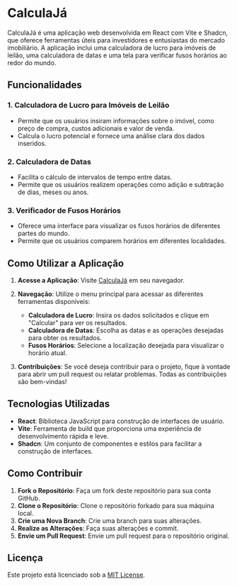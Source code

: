 # CalculaJá

CalculaJá é uma aplicação web desenvolvida em React com Vite e Shadcn, que oferece ferramentas úteis para investidores e entusiastas do mercado imobiliário. A aplicação inclui uma calculadora de lucro para imóveis de leilão, uma calculadora de datas e uma tela para verificar fusos horários ao redor do mundo.

## Funcionalidades

### 1. Calculadora de Lucro para Imóveis de Leilão
- Permite que os usuários insiram informações sobre o imóvel, como preço de compra, custos adicionais e valor de venda.
- Calcula o lucro potencial e fornece uma análise clara dos dados inseridos.

### 2. Calculadora de Datas
- Facilita o cálculo de intervalos de tempo entre datas.
- Permite que os usuários realizem operações como adição e subtração de dias, meses ou anos.

### 3. Verificador de Fusos Horários
- Oferece uma interface para visualizar os fusos horários de diferentes partes do mundo.
- Permite que os usuários comparem horários em diferentes localidades.

## Como Utilizar a Aplicação

1. **Acesse a Aplicação**: Visite [CalculaJá](https://calculaja.netlify.app/) em seu navegador.

2. **Navegação**: Utilize o menu principal para acessar as diferentes ferramentas disponíveis:
   - **Calculadora de Lucro**: Insira os dados solicitados e clique em "Calcular" para ver os resultados.
   - **Calculadora de Datas**: Escolha as datas e as operações desejadas para obter os resultados.
   - **Fusos Horários**: Selecione a localização desejada para visualizar o horário atual.

3. **Contribuições**: Se você deseja contribuir para o projeto, fique à vontade para abrir um pull request ou relatar problemas. Todas as contribuições são bem-vindas!

## Tecnologias Utilizadas

- **React**: Biblioteca JavaScript para construção de interfaces de usuário.
- **Vite**: Ferramenta de build que proporciona uma experiência de desenvolvimento rápida e leve.
- **Shadcn**: Um conjunto de componentes e estilos para facilitar a construção de interfaces.

## Como Contribuir

1. **Fork o Repositório**: Faça um fork deste repositório para sua conta GitHub.
2. **Clone o Repositório**: Clone o repositório forkado para sua máquina local.
3. **Crie uma Nova Branch**: Crie uma branch para suas alterações.
4. **Realize as Alterações**: Faça suas alterações e commit.
5. **Envie um Pull Request**: Envie um pull request para o repositório original.

## Licença

Este projeto está licenciado sob a [MIT License](LICENSE).
